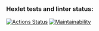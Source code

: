 ### Hexlet tests and linter status:
[![Actions Status](https://github.com/liveevil1995/frontend-project-11/workflows/hexlet-check/badge.svg)](https://github.com/liveevil1995/frontend-project-11/actions)
[![Maintainability](https://api.codeclimate.com/v1/badges/9cf6b18ea36e291ccebb/maintainability)](https://codeclimate.com/github/liveevil1995/frontend-project-11/maintainability)